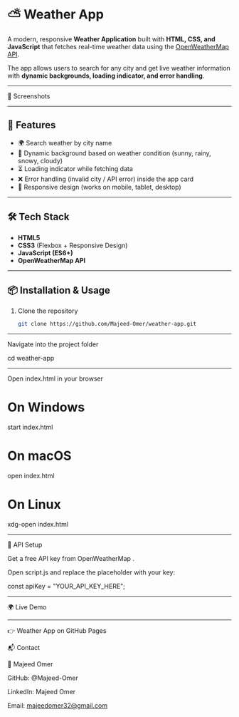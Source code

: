# ⛅ Weather App

A modern, responsive **Weather Application** built with **HTML, CSS, and JavaScript** that fetches real-time weather data using the [OpenWeatherMap API](https://openweathermap.org/api).  

The app allows users to search for any city and get live weather information with **dynamic backgrounds, loading indicator, and error handling**.  

---

📸 Screenshots


---

## 🚀 Features
- 🌍 Search weather by city name  
- 🎨 Dynamic background based on weather condition (sunny, rainy, snowy, cloudy)  
- ⏳ Loading indicator while fetching data  
- ❌ Error handling (invalid city / API error) inside the app card  
- 📱 Responsive design (works on mobile, tablet, desktop)  

---

## 🛠️ Tech Stack
- **HTML5**
- **CSS3** (Flexbox + Responsive Design)
- **JavaScript (ES6+)**
- **OpenWeatherMap API**

---

## 📦 Installation & Usage

1. Clone the repository  
   ```bash
   git clone https://github.com/Majeed-Omer/weather-app.git

---

Navigate into the project folder

cd weather-app

---

Open index.html in your browser

# On Windows
start index.html

# On macOS
open index.html

# On Linux
xdg-open index.html

---

🔑 API Setup

Get a free API key from OpenWeatherMap
.

Open script.js and replace the placeholder with your key:

const apiKey = "YOUR_API_KEY_HERE";

---

🌍 Live Demo

---

👉 Weather App on GitHub Pages

📬 Contact

👤 Majeed Omer

GitHub: @Majeed-Omer

LinkedIn: Majeed Omer

Email: majeedomer32@gmail.com

